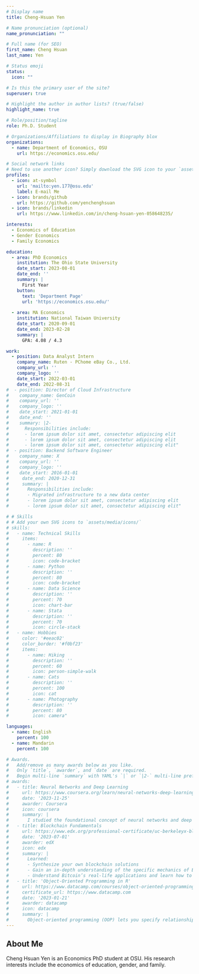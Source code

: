 ```yaml
---
# Display name
title: Cheng-Hsuan Yen

# Name pronunciation (optional)
name_pronunciation: ""

# Full name (for SEO)
first_name: Cheng Hsuan
last_name: Yen

# Status emoji
status:
  icon: ""

# Is this the primary user of the site?
superuser: true

# Highlight the author in author lists? (true/false)
highlight_name: true

# Role/position/tagline
role: Ph.D. Student

# Organizations/Affiliations to display in Biography blox
organizations:
  - name: Department of Economics, OSU
    url: https://economics.osu.edu/

# Social network links
# Need to use another icon? Simply download the SVG icon to your `assets/media/icons/` folder.
profiles:
  - icon: at-symbol
    url: 'mailto:yen.177@osu.edu'
    label: E-mail Me
  - icon: brands/github
    url: https://github.com/yenchenghsuan
  - icon: brands/linkedin
    url: https://www.linkedin.com/in/cheng-hsuan-yen-058648235/

interests:
  - Economics of Education
  - Gender Economics
  - Family Economics

education:
  - area: PhD Economics
    institution: The Ohio State University
    date_start: 2023-08-01
    date_end: ''
    summary: |
      First Year
    button:
      text: 'Department Page'
      url: 'https://economics.osu.edu/'
  
  - area: MA Economics
    institution: National Taiwan University
    date_start: 2020-09-01
    date_end: 2023-02-28
    summary: |
      GPA: 4.08 / 4.3

work:
  - position: Data Analyst Intern
    company_name: Ruten - PChome eBay Co., Ltd.
    company_url: ''
    company_logo: ''
    date_start: 2022-03-01
    date_end: 2022-08-31
#  - position: Director of Cloud Infrastructure
#    company_name: GenCoin
#    company_url: ''
#    company_logo: ''
#    date_start: 2021-01-01
#    date_end: ''
#    summary: |2-
#      Responsibilities include:
#      - lorem ipsum dolor sit amet, consectetur adipiscing elit
#      - lorem ipsum dolor sit amet, consectetur adipiscing elit
#      - lorem ipsum dolor sit amet, consectetur adipiscing elit"
#  - position: Backend Software Engineer
#    company_name: X
#    company_url: ''
#    company_logo: ''
#    date_start: 2016-01-01
#     date_end: 2020-12-31
#     summary: |
#       Responsibilities include:
#       - Migrated infrastructure to a new data center
#       - lorem ipsum dolor sit amet, consectetur adipiscing elit
#       - lorem ipsum dolor sit amet, consectetur adipiscing elit"

# # Skills
# # Add your own SVG icons to `assets/media/icons/`
# skills:
#   - name: Technical Skills
#     items:
#       - name: R
#         description: ''
#         percent: 80
#         icon: code-bracket
#       - name: Python
#         description: ''
#         percent: 80
#         icon: code-bracket        
#       - name: Data Science
#         description: ''
#         percent: 70
#         icon: chart-bar
#       - name: Stata
#         description: ''
#         percent: 70
#         icon: circle-stack
#   - name: Hobbies
#     color: '#eeac02'
#     color_border: '#f0bf23'
#     items:
#       - name: Hiking
#         description: ''
#         percent: 60
#         icon: person-simple-walk
#       - name: Cats
#         description: ''
#         percent: 100
#         icon: cat
#       - name: Photography
#         description: ''
#         percent: 80
#         icon: camera"

languages:
  - name: English
    percent: 100
  - name: Mandarin
    percent: 100

# Awards.
#   Add/remove as many awards below as you like.
#   Only `title`, `awarder`, and `date` are required.
#   Begin multi-line `summary` with YAML's `|` or `|2-` multi-line prefix and indent 2 spaces below.
# awards:
#   - title: Neural Networks and Deep Learning
#     url: https://www.coursera.org/learn/neural-networks-deep-learning
#     date: '2023-11-25'
#     awarder: Coursera
#     icon: coursera
#     summary: |
#       I studied the foundational concept of neural networks and deep learning. By the end, I was familiar with the significant technological trends driving the rise of deep learning; build, train, and apply fully connected deep neural networks; implement efficient (vectorized) neural networks; identify key parameters in a neural network’s architecture; and apply deep learning to your own applications.
#   - title: Blockchain Fundamentals
#     url: https://www.edx.org/professional-certificate/uc-berkeleyx-blockchain-fundamentals
#     date: '2023-07-01'
#     awarder: edX
#     icon: edx
#     summary: |
#       Learned:
#       - Synthesize your own blockchain solutions
#       - Gain an in-depth understanding of the specific mechanics of Bitcoin
#       - Understand Bitcoin’s real-life applications and learn how to attack and destroy Bitcoin, Ethereum, smart contracts and Dapps, and alternatives to Bitcoin’s Proof-of-Work consensus algorithm
#   - title: 'Object-Oriented Programming in R'
#     url: https://www.datacamp.com/courses/object-oriented-programming-with-s3-and-r6-in-r
#     certificate_url: https://www.datacamp.com
#     date: '2023-01-21'
#     awarder: datacamp
#     icon: datacamp
#     summary: |
#       Object-oriented programming (OOP) lets you specify relationships between functions and the objects that they can act on, helping you manage complexity in your code. This is an intermediate level course, providing an introduction to OOP, using the S3 and R6 systems. S3 is a great day-to-day R programming tool that simplifies some of the functions that you write. R6 is especially useful for industry-specific analyses, working with web APIs, and building GUIs.
---
```


## About Me

Cheng Hsuan Yen is an Economics PhD student at OSU. His research interests include the economics of education, gender, and family.
